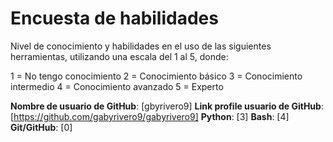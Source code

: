 # Encuesta de habilidades

Nivel de conocimiento y habilidades en el uso de las siguientes herramientas, utilizando una escala del 1 al 5, donde:

1 = No tengo conocimiento
2 = Conocimiento básico
3 = Conocimiento intermedio
4 = Conocimiento avanzado
5 = Experto

**Nombre de usuario de GitHub**: [gbyrivero9]
**Link profile usuario de GitHub**: [https://github.com/gabyrivero9/gabyrivero9]
**Python**: [3]
**Bash**: [4]
**Git/GitHub**: [0]
